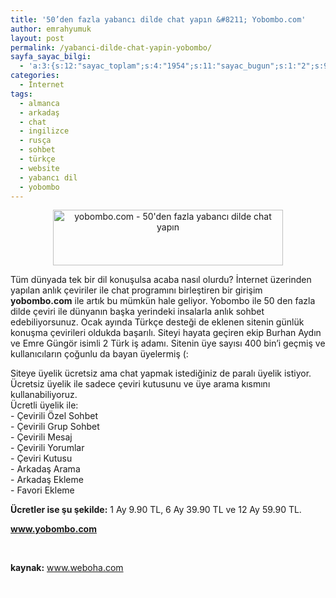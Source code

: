 ```yaml
---
title: '50’den fazla yabancı dilde chat yapın &#8211; Yobombo.com'
author: emrahyumuk
layout: post
permalink: /yabanci-dilde-chat-yapin-yobombo/
sayfa_sayac_bilgi:
  - 'a:3:{s:12:"sayac_toplam";s:4:"1954";s:11:"sayac_bugun";s:1:"2";s:9:"son_okuma";s:10:"1364848960";}'
categories:
  - İnternet
tags:
  - almanca
  - arkadaş
  - chat
  - ingilizce
  - rusça
  - sohbet
  - türkçe
  - website
  - yabancı dil
  - yobombo
---
```

<p style="text-align: center;">
  <p style="text-align: center;">
    <img class="  aligncenter" title="yobombo.com - 50'den fazla yabancı dilde chat yapın" src="http://img203.imageshack.us/img203/4489/yobombo.jpg" alt="yobombo.com - 50'den fazla yabancı dilde chat yapın" width="368" height="89" />
  </p>
  
  <p>
    Tüm dünyada tek bir dil konuşulsa acaba nasıl olurdu? İnternet üzerinden yapılan anlık çeviriler ile chat programını birleştiren bir girişim <strong>yobombo.com</strong> ile artık bu mümkün hale geliyor. Yobombo ile 50 den fazla dilde çeviri ile dünyanın başka yerindeki insalarla anlık sohbet edebiliyorsunuz. Ocak ayında Türkçe desteği de eklenen sitenin günlük konuşma çevirileri oldukda başarılı. Siteyi hayata geçiren ekip Burhan Aydın ve Emre Güngör isimli 2 Türk iş adamı. Sitenin üye sayısı 400 bin’i geçmiş ve kullanıcıların çoğunlu da bayan üyelermiş (:
  </p>
  
  <p>
    <!--more-->
  </p>
  
  <p>
    Siteye üyelik ücretsiz ama chat yapmak istediğiniz de paralı üyelik istiyor. Ücretsiz üyelik ile sadece çeviri kutusunu ve üye arama kısmını kullanabiliyoruz.<br /> Ücretli üyelik ile:<br /> - Çevirili Özel Sohbet<br /> - Çevirili Grup Sohbet<br /> - Çevirili Mesaj<br /> - Çevirili Yorumlar<br /> - Çeviri Kutusu<br /> - Arkadaş Arama<br /> - Arkadaş Ekleme<br /> - Favori Ekleme
  </p>
  
  <p>
    <strong>Ücretler ise şu şekilde:</strong> 1 Ay 9.90 TL, 6 Ay 39.90 TL ve 12 Ay 59.90 TL.
  </p>
  
  <p>
    <strong><a href="http://www.yobombo.com" target="_blank">www.yobombo.com</a></strong>
  </p>
  
  <p>
    <span style="color: #ffffff;">.</span>
  </p>
  
  <p>
    <strong>kaynak:</strong> <a href="http://www.weboha.com" target="_blank">www.weboha.com</a>
  </p>
  
  <p>
    <span style="color: #ffffff;">.</span>
  </p>
